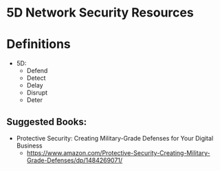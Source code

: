 
# 5D Network Security Resources

# Definitions
- 5D:
  + Defend
  + Detect
  + Delay
  + Disrupt
  + Deter



## Suggested Books:
- Protective Security: Creating Military-Grade Defenses for Your Digital Business
  + https://www.amazon.com/Protective-Security-Creating-Military-Grade-Defenses/dp/1484269071/

